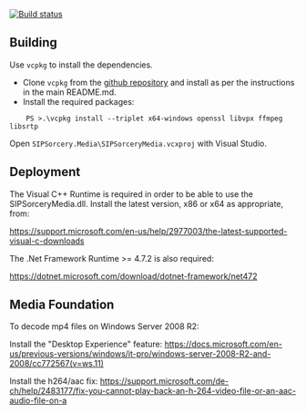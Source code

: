 [![Build status](https://ci.appveyor.com/api/projects/status/u8nmgpkowce2q4fb/branch/master?svg=true)](https://ci.appveyor.com/project/sipsorcery/sipsorcery-9ql6k/branch/master)

Building
---------------------

Use `vcpkg` to install the dependencies.

- Clone `vcpkg` from the [github repository](https://github.com/Microsoft/vcpkg) and install as per the instructions in the main README.md.
- Install the required packages:

```
    PS >.\vcpkg install --triplet x64-windows openssl libvpx ffmpeg libsrtp
```

Open `SIPSorcery.Media\SIPSorceryMedia.vcxproj` with Visual Studio.

Deployment
---------------------

The Visual C++ Runtime is required in order to be able to use the SIPSorceryMedia.dll. Install the latest version, x86 or x64 as appropriate, from:

https://support.microsoft.com/en-us/help/2977003/the-latest-supported-visual-c-downloads

The .Net Framework Runtime >= 4.7.2 is also required:

https://dotnet.microsoft.com/download/dotnet-framework/net472

Media Foundation
---------------------

To decode mp4 files on Windows Server 2008 R2:

Install the "Desktop Experience" feature: 
https://docs.microsoft.com/en-us/previous-versions/windows/it-pro/windows-server-2008-R2-and-2008/cc772567(v=ws.11)

Install the h264/aac fix:
https://support.microsoft.com/de-ch/help/2483177/fix-you-cannot-play-back-an-h-264-video-file-or-an-aac-audio-file-on-a
